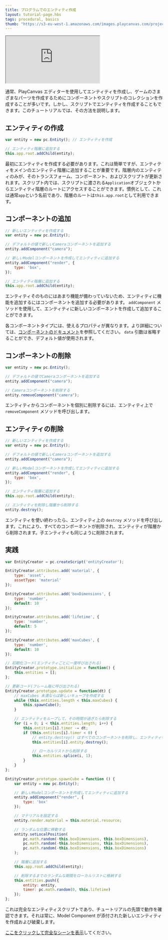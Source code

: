 ```yaml
---
title: プログラムでのエンティティ作成
layout: tutorial-page.hbs
tags: procedural, basics
thumb: "https://s3-eu-west-1.amazonaws.com/images.playcanvas.com/projects/12/406042/4479BC-image-75.jpg"
---
```


<iframe loading="lazy" src="https://playcanv.as/p/1VjdIY7v/" title="Programmatically Creating Entities"></iframe>

通常、PlayCanvas エディターを使用してエンティティを作成し、ゲームのさまざまなパーツを作成するためにコンポーネントやスクリプトのコレクションを作成することが多いです。しかし、スクリプトでエンティティを作成することもできます。このチュートリアルでは、その方法を説明します。

## エンティティの作成

```javascript
var entity = new pc.Entity(); // エンティティを作成

// エンティティ階層に追加する
this.app.root.addChild(entity);
```

最初にエンティティを作成する必要があります。これは簡単ですが、エンティティをメインのエンティティ階層に追加することが重要です。階層内のエンティティのみが、そのトランスフォーム、コンポーネント、およびスクリプトが更新されます。スクリプト内では、スクリプトに渡される`Application`オブジェクトからエンティティ階層のルートにアクセスすることができます。慣例として、これは通常`app`という名前であり、階層のルートは`this.app.root`として利用できます。

## コンポーネントの追加

```javascript
// 新しいエンティティを作成する
var entity = new pc.Entity();

// デフォルトの値で新しいCameraコンポーネントを追加する
entity.addComponent("camera");

// 新しいModelコンポーネントを作成してエンティティに追加する
entity.addComponent("render", {
    type: 'box',
});

// エンティティ階層に追加する
this.app.root.addChild(entity);
```

エンティティそのものにはあまり機能が備わっていないため、エンティティに機能を追加するにはコンポーネントを追加する必要があります。 `addComponent` メソッドを使用して、エンティティに新しいコンポーネントを作成して追加することができます。

各コンポーネントタイプには、使えるプロパティが異なります。より詳細については、[コンポーネントのドキュメント][1]を参照してください。 `data` 引数は省略することができ、デフォルト値が使用されます。

## コンポーネントの削除

```javascript
var entity = new pc.Entity();

// デフォルトの値でCameraコンポーネントを追加する
entity.addComponent("camera");

// Cameraコンポーネントを削除する
entity.removeComponent("camera");
```

エンティティからコンポーネントを個別に削除するには、エンティティ上で `removeComponent` メソッドを呼び出します。

## エンティティの削除

```javascript
// 新しいエンティティを作成する
var entity = new pc.Entity();

// デフォルトの値で新しいCameraコンポーネントを追加する
entity.addComponent("camera");

// 新しいModelコンポーネントを作成してエンティティに追加する
entity.addComponent("render", {
    type: 'box',
});

// エンティティ階層に追加する
this.app.root.addChild(entity);

// エンティティを削除し階層から削除する
entity.destroy();
```

エンティティを使い終わったら、エンティティ上の `destroy` メソッドを呼び出します。これにより、すべてのコンポーネントが削除され、エンティティが階層から削除されます。子エンティティも同じように削除されます。

## 実践

```javascript
var EntityCreator = pc.createScript('entityCreator');

EntityCreator.attributes.add('material', {
    type: 'asset',
    assetType: 'material'
});

EntityCreator.attributes.add('boxDimensions', {
    type: 'number',
    default: 10
});

EntityCreator.attributes.add('lifetime', {
    type: 'number',
    default: 5
});

EntityCreator.attributes.add('maxCubes', {
    type: 'number',
    default: 10
});

// 初期化コード(エンティティごとに一度呼び出される)
EntityCreator.prototype.initialize = function() {
    this.entities = [];
};

// 更新コード(フレーム毎に呼び出される)
EntityCreator.prototype.update = function(dt) {
    // maxCubes 未満ならば新しいキューブを作成する
    while (this.entities.length < this.maxCubes) {
        this.spawnCube();
    }

    // エンティティをループして、その時間が過ぎたら削除する
    for (i = 0; i < this.entities.length; i++) {
        this.entities[i].timer -= dt;
        if (this.entities[i].timer < 0) {
            // entity.destroy() はすべてのコンポーネントを削除し、エンティティを階層から削除する
            this.entities[i].entity.destroy();

            // ローカルリストから削除する
            this.entities.splice(i, 1);
        }
    }
};

EntityCreator.prototype.spawnCube = function () {
    var entity = new pc.Entity();

    // 新しいModelコンポーネントを作成してエンティティに追加する
    entity.addComponent("render", {
        type: 'box'
    });

    // マテリアルを設定する
    entity.render.material = this.material.resource;

    // ランダムな位置に移動する
    entity.setLocalPosition(
        pc.math.random(-this.boxDimensions, this.boxDimensions),
        pc.math.random(-this.boxDimensions, this.boxDimensions),
        pc.math.random(-this.boxDimensions, this.boxDimensions)
    );

    // 階層に追加する
    this.app.root.addChild(entity);

    // 削除するまでのランダムな期間をローカルリストに格納する
    this.entities.push({
        entity: entity,
        timer: pc.math.random(0, this.lifetime)
    });
};
```

これは完全なエンティティスクリプトであり、チュートリアルの先頭で動作を確認できます。それは常に、Model Component が添付された新しいエンティティを作成および破棄します。

[ここをクリックして完全なシーンを表示][2]してください。

[1]: /user-manual/packs/components/
[2]: https://playcanvas.com/editor/scene/440341

